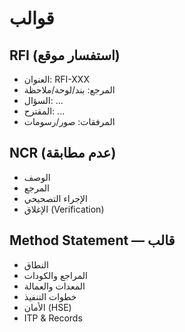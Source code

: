 # قوالب
## RFI (استفسار موقع)
- العنوان: RFI-XXX
- المرجع: بند/لوحة/ملاحظة
- السؤال: ...
- المقترح: ...
- المرفقات: صور/رسومات

## NCR (عدم مطابقة)
- الوصف
- المرجع
- الإجراء التصحيحي
- الإغلاق (Verification)

## Method Statement — قالب
- النطاق
- المراجع والكودات
- المعدات والعمالة
- خطوات التنفيذ
- الأمان (HSE)
- ITP & Records
